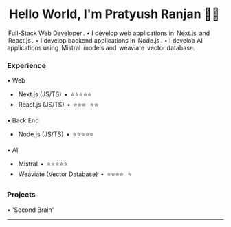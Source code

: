 <!--
*Pratyussh-ranjan/Pratyussh-ranjan* is a ✨ special ✨ repository because its ⁠ README.md ⁠ (this file) appears on your GitHub profile.
-->
# ⁠ Hello World, I'm Pratyush Ranjan 👋🏽 ⁠

⁠ Full-Stack Web Developer ⁠. 
•⁠  ⁠I develop web applications in ⁠ Next.js ⁠ and ⁠ React.js ⁠.
•⁠  ⁠I develop backend applications in ⁠ Node.js ⁠.
•⁠  ⁠I develop AI applications using ⁠ Mistral ⁠ models and ⁠ weaviate ⁠ vector database.
### Experience


•⁠  ⁠Web
  - ⁠ Next.js (JS/TS) ⁠ • ⁠ ⭐️⭐️⭐️⭐️⭐️ ⁠
  - ⁠ React.js (JS/TS) ⁠ • ⁠ ⭐️⭐️⭐️ ⁠ ⁠ ⭐️⭐️ ⁠
 
•⁠  ⁠Back End
  - ⁠ Node.js (JS/TS) ⁠ • ⁠ ⭐️⭐️⭐️⭐️⭐️ ⁠

•⁠  ⁠AI
  - ⁠ Mistral ⁠ • ⁠ ⭐️⭐️⭐️⭐️⭐️ ⁠
  - ⁠ Weaviate (Vector Database) ⁠ • ⁠ ⭐️⭐️⭐️⭐️ ⁠ ⁠ ⭐️ ⁠


### Projects
•⁠  ⁠'Second Brain'

---
